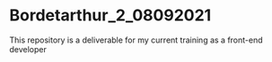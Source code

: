 # Bordetarthur_2_08092021
  This repository is a deliverable for my current training as a front-end developer
